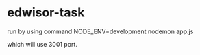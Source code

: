 # edwisor-task

run by using command NODE_ENV=development nodemon app.js 

which will use 3001 port.

